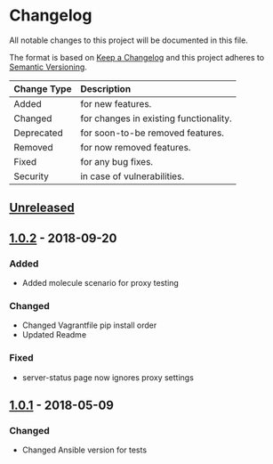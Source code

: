 # Changelog

All notable changes to this project will be documented in this file.

The format is based on [Keep a Changelog](http://keepachangelog.com/en/1.0.0/)
and this project adheres to [Semantic Versioning](http://semver.org/spec/v2.0.0.html).

| Change Type   | Description                            |
| :------------ | :------------------------------------- |
| Added         | for new features.                      |
| Changed       | for changes in existing functionality. |
| Deprecated    | for soon-to-be removed features.       |
| Removed       | for now removed features.              |
| Fixed         | for any bug fixes.                     |
| Security      | in case of vulnerabilities.            |

## [Unreleased]

## [1.0.2] - 2018-09-20

### Added

- Added molecule scenario for proxy testing

### Changed

- Changed Vagrantfile pip install order
- Updated Readme

### Fixed

- server-status page now ignores proxy settings

## [1.0.1] - 2018-05-09

### Changed

- Changed Ansible version for tests

[Unreleased]: https://github.com/joshuacherry/ansible-role-apache/compare/1.0.2...HEAD
[1.0.2]: https://github.com/joshuacherry/ansible-role-apache/compare/1.0.1...1.0.2
[1.0.1]: https://github.com/joshuacherry/ansible-role-apache/compare/1.0.0...1.0.1
